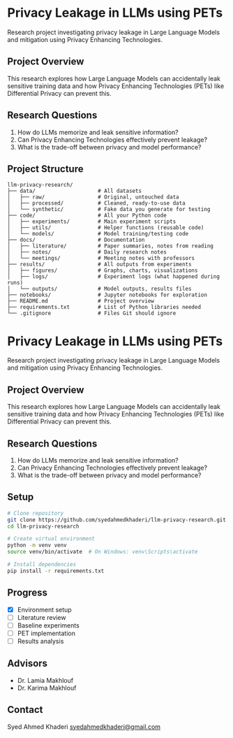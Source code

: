 # Privacy Leakage in LLMs using PETs
Research project investigating privacy leakage in Large Language Models and mitigation using Privacy Enhancing Technologies.

## Project Overview
This research explores how Large Language Models can accidentally leak sensitive training data and how Privacy Enhancing Technologies (PETs) like Differential Privacy can prevent this.

## Research Questions
1. How do LLMs memorize and leak sensitive information?
2. Can Privacy Enhancing Technologies effectively prevent leakage?
3. What is the trade-off between privacy and model performance?


## Project Structure
```
llm-privacy-research/
├── data/                    # All datasets
│   ├── raw/                 # Original, untouched data
│   ├── processed/           # Cleaned, ready-to-use data
│   └── synthetic/           # Fake data you generate for testing
├── code/                    # All your Python code
│   ├── experiments/         # Main experiment scripts
│   ├── utils/               # Helper functions (reusable code)
│   └── models/              # Model training/testing code
├── docs/                    # Documentation
│   ├── literature/          # Paper summaries, notes from reading
│   ├── notes/               # Daily research notes
│   └── meetings/            # Meeting notes with professors
├── results/                 # All outputs from experiments
│   ├── figures/             # Graphs, charts, visualizations
│   ├── logs/                # Experiment logs (what happened during runs)
│   └── outputs/             # Model outputs, results files
├── notebooks/               # Jupyter notebooks for exploration
├── README.md                # Project overview
├── requirements.txt         # List of Python libraries needed
└── .gitignore               # Files Git should ignore
```

# Privacy Leakage in LLMs using PETs

Research project investigating privacy leakage in Large Language Models and mitigation using Privacy Enhancing Technologies.

## Project Overview
This research explores how Large Language Models can accidentally leak sensitive training data and how Privacy Enhancing Technologies (PETs) like Differential Privacy can prevent this.

## Research Questions
1. How do LLMs memorize and leak sensitive information?
2. Can Privacy Enhancing Technologies effectively prevent leakage?
3. What is the trade-off between privacy and model performance?


## Setup
```bash
# Clone repository
git clone https://github.com/syedahmedkhaderi/llm-privacy-research.git
cd llm-privacy-research

# Create virtual environment
python -m venv venv
source venv/bin/activate  # On Windows: venv\Scripts\activate

# Install dependencies
pip install -r requirements.txt
```

## Progress
- [x] Environment setup
- [ ] Literature review
- [ ] Baseline experiments
- [ ] PET implementation
- [ ] Results analysis

## Advisors
- Dr. Lamia Makhlouf
- Dr. Karima Makhlouf

## Contact
Syed Ahmed Khaderi
syedahmedkhaderi@gmail.com
